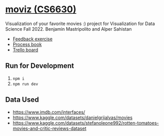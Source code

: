 # [moviz (CS6630)](https://benpm.github.io/moviz/)
Visualization of your favorite movies :) project for Visualization for Data Science Fall 2022. Benjamin Mastripolito and Alper Sahistan

- [Feedback exercise](feedback_exercise.md)
- [Process book](https://github.com/benpm/moviz/wiki/Process-Book)
- [Trello board](https://trello.com/b/SGrGik4Z/moviz)

## Run for Development
1. `npm i`
2. `npm run dev`

## Data Used
- https://www.imdb.com/interfaces/
- https://www.kaggle.com/datasets/danielgrijalvas/movies
- https://www.kaggle.com/datasets/stefanoleone992/rotten-tomatoes-movies-and-critic-reviews-dataset
